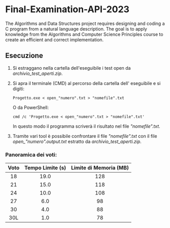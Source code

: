 # Final-Examination-API-2023
The Algorithms and Data Structures project requires designing and coding a C program from a natural language description. The goal is to apply knowledge from the Algorithms and Computer Science Principles course to create an efficient and correct implementation.
## Esecuzione
1. Si estraggano nella cartella dell'eseguibile i test open da *archivio_test_aperti.zip*.
2. Si apra il terminale (CMD) al percorso della cartella dell' eseguibile e si digiti:

   `Progetto.exe < open_"numero".txt > "nomefile".txt`

   O da PowerShell:

   `cmd /c 'Progetto.exe < open_"numero".txt > "nomefile".txt'`

   In questo modo il programma scriverà il risultato nel file *"nomefile".txt*.


3. Tramite vari tool è possibile confrontare il file *"nomefile".txt* con il file *open_"numero".output.txt* estratto
   da *archivio_test_aperti.zip*.

### Panoramica dei voti:

| **Voto** | **Tempo Limite (s)** | **Limite di Memoria** (MB) |
| :---: | :---: | :---: |
| 18 | 19.0 | 128 | 
| 21 | 15.0 | 118 |
| 24 | 10.0 | 108 |
| 27 | 6.0 | 98 |
| 30 | 4.0 | 88 | 
| 30L | 1.0 | 78 |
